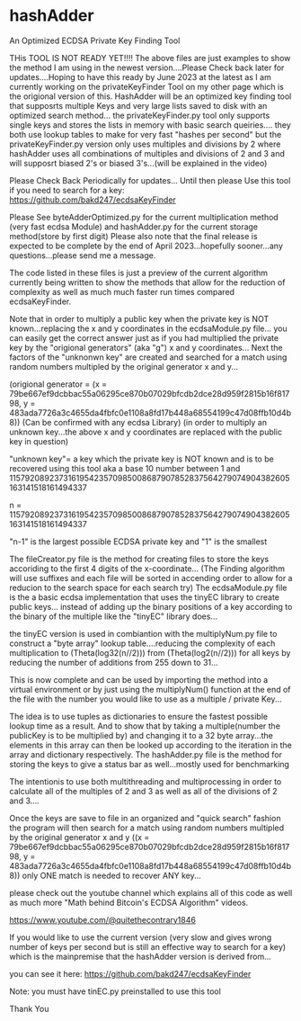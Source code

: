 # hashAdder
An Optimized ECDSA Private Key Finding Tool

THis TOOL IS NOT READY YET!!!!
The above files are just examples to show the method I am using in the newest version....Please Check back later for updates....Hoping to have this ready by June 2023 at the latest as I am currently working on the privateKeyFinder Tool on my other page which is the origional version of this. HashAdder will be an optimized key finding tool that supposrts multiple Keys and very large lists saved to disk with an optimized search method...
the privateKeyFinder.py tool only supports single keys and stores the lists in memory with basic search queiries....
they both use lookup tables to make for very fast "hashes per second" but the privateKeyFinder.py version only uses multiples and divisions by 2 where hashAdder uses all combinations of multiples and divisions of 2 and 3 and will supposrt biased 2's or biased 3's...(will be explained in the video)

Please Check Back Periodically for updates...
Until then please Use this tool if you need to search for a key:
https://github.com/bakd247/ecdsaKeyFinder

Please See byteAdderOptimized.py for the current multiplication method (very fast ecdsa Module) and hashAdder.py for the current storage method(store by first digit)
Please also note that the final release is expected to be complete by the end of April 2023...hopefully sooner...any questions...please send me a message.

The code listed in these files is just a preview of the current algorithm currently being written to show the methods that 
allow for the reduction of complexity as well as much much faster run times compared ecdsaKeyFinder.

Note that in order to multiply a public key when the private key is NOT known...replacing the x and y coordinates in the ecdsaModule.py file...
you can easily get the correct answer just as if you had multiplied the private key by the "origional generators" (aka "g") x and y coordinates...
Next the factors of the "unknonwn key" are created and searched for a match using random numbers multipled by the original generator x and y...

(origional generator = (x = 79be667ef9dcbbac55a06295ce870b07029bfcdb2dce28d959f2815b16f81798, y = 483ada7726a3c4655da4fbfc0e1108a8fd17b448a68554199c47d08ffb10d4b8))
(Can be confirmed with any ecdsa Library)
(in order to multiply an unknown key...the above x and y coordinates are replaced with the public key in question)

"unknown key"= a key which the private key is NOT known and is to be recovered using this tool
aka a base 10 number between 1 and 115792089237316195423570985008687907852837564279074904382605163141518161494337

n = 115792089237316195423570985008687907852837564279074904382605163141518161494337

"n-1" is the largest possible ECDSA private key and "1" is the smallest

The fileCreator.py file is the method for creating files to store the keys accoriding to the first 4 digits of the x-coordinate...
(The Finding algorithm will use suffixes and each file will be sorted in accending order to allow for a reducion to the search space for each search try)
The ecdsaModule.py file is the a basic ecdsa implementation that uses the tinyEC library to create public keys...
instead of adding up the binary positions of a key according to the binary of the multiple like the "tinyEC" library does...

the tinyEC version is used in combiantion with the multiplyNum.py file to construct a "byte array" lookup table....reducing the complexity of each
multiplication to (Theta(log32(n//2))) from (Theta(log2(n//2))) for all keys by reducing the number of additions from 255 down to 31...

This is now complete and can be used by importing the method into a virtual environment or by just using the multiplyNum() function at the end of the file with the number you would like to use as a multiple / private Key...

The idea is to use tuples as dictionaries to ensure the fastest possible lookup time as a result.
And to show that by taking a multiple(number the publicKey is to be multiplied by) and changing it to a 32 byte array...the elements in this array
can then be looked up according to the iteration in the array and dictionary respectively.
The hashAdder.py file is the method for storing the keys to give a status bar as well...mostly used for benchmarking

The intentionis to use both multithreading and multiprocessing in order to calculate all of the multiples of 2 and 3 as well as all of the 
divisions of 2 and 3....

Once the keys are save to file in an organized and "quick search" fashion
the program will then search for a match using random numbers multipled by the original generator x and y ((x = 79be667ef9dcbbac55a06295ce870b07029bfcdb2dce28d959f2815b16f81798, y = 483ada7726a3c4655da4fbfc0e1108a8fd17b448a68554199c47d08ffb10d4b8))
only ONE match is needed to recover ANY key...

please check out the youtube channel which explains all of this code as well as much more "Math behind Bitcoin's ECDSA Algorithm" videos.

https://www.youtube.com/@quitethecontrary1846

If you would like to use the current version (very slow and gives wrong number of keys per second but is still an effective way to search for a key)
which is the mainpremise that the hashAdder version is derived from...

you can see it here:
https://github.com/bakd247/ecdsaKeyFinder

Note: you must have tinEC.py preinstalled to use this tool

Thank You
